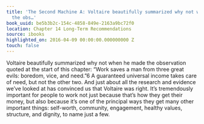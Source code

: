 ```yaml
---
title: 'The Second Machine A: Voltaire beautifully summarized why not when he made
  the obs…'
book_uuid: be5b3b2c-154c-4858-849e-2163a9bc72f0
location: Chapter 14 Long-Term Recommendations
source: ibooks
highlighted_on: 2016-04-09 00:00:00.000000000 Z
touch: false
---
```


Voltaire beautifully summarized why not when he made the observation quoted at the start of this chapter: “Work saves a man from three great evils: boredom, vice, and need.”6 A guaranteed universal income takes care of need, but not the other two. And just about all the research and evidence we’ve looked at has convinced us that Voltaire was right. It’s tremendously important for people to work not just because that’s how they get their money, but also because it’s one of the principal ways they get many other important things: self-worth, community, engagement, healthy values, structure, and dignity, to name just a few.